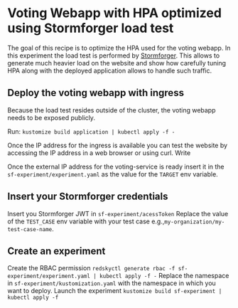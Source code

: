 # Voting Webapp with HPA optimized using Stormforger load test

The goal of this recipe is to optimize the HPA used for the voting webapp.
In this experiment the load test is performed by [Stormforger](stormforger.com). This allows to generate much heavier load on the website and show how carefully tuning HPA along with the deployed application allows to handle such traffic.

## Deploy the voting webapp with ingress

Because the load test resides outside of the cluster, the voting webapp needs to be exposed publicly.

Run:
`kustomize build application | kubectl apply -f -`

Once the IP address for the ingress is available you can test the website by accessing the IP address in a web browser or using curl.
Write

Once the external IP address for the voting-service is ready insert it in the `sf-experiment/experiment.yaml` as the value for the `TARGET` env variable.

## Insert your Stormforger credentials
Insert you Stormforger JWT in `sf-experiment/acessToken`
Replace the value of the `TEST_CASE` env variable with your test case e.g.,`my-organization/my-test-case-name`.


## Create an experiment

Create the RBAC permission
`redskyctl generate rbac -f sf-experiment/experiment.yaml | kubectl apply -f -`
Replace the namespace in `sf-experiment/kustomization.yaml` with the namespace in which you want to deploy.
Launch the experiment
`kustomize build sf-experiment | kubectl apply -f`
